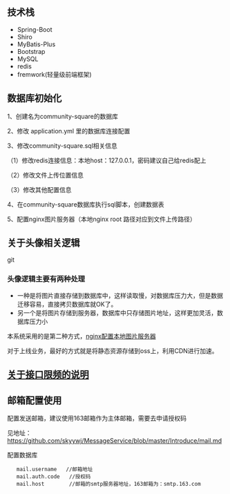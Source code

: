 ## 技术栈

- Spring-Boot
- Shiro
- MyBatis-Plus
- Bootstrap
- MySQL
- redis
- fremwork(轻量级前端框架)

## 数据库初始化
1、创建名为community-square的数据库

2、修改 application.yml 里的数据库连接配置

3、修改community-square.sql相关信息

（1）修改redis连接信息：本地host：127.0.0.1，密码建议自己给redis配上

（2）修改文件上传位置信息

（3）修改其他配置信息

4、在community-square数据库执行sql脚本，创建数据表

5、配置nginx图片服务器（本地nginx root 路径对应到文件上传路径）

## 关于头像相关逻辑
git 
### 头像逻辑主要有两种处理
- 一种是将图片直接存储到数据库中，这样读取慢，对数据库压力大，但是数据迁移容易，直接拷贝数据库就OK了。
- 另一个是将图片存储到服务器，数据库中只存储图片地址，这样更加灵活，数据库压力小

本系统采用的是第二种方式，[nginx配置本地图片服务器](http://www.carryjey.club/article/16)

对于上线业务，最好的方式就是将静态资源存储到oss上，利用CDN进行加速。

## [关于接口限频的说明](/information/rate_limit.md)

## 邮箱配置使用
配置发送邮箱，建议使用163邮箱作为主体邮箱，需要去申请授权码

见地址：https://github.com/skyywj/MessageService/blob/master/Introduce/mail.md

配置数据库

       mail.username   //邮箱地址
       mail.auth.code   //授权码
       mail.host        //邮箱的smtp服务器地址，163邮箱为：smtp.163.com



